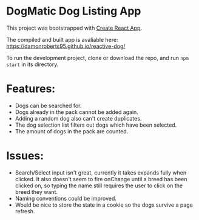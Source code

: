 # DogMatic Dog Listing App

This project was bootstrapped with [Create React App](https://github.com/facebook/create-react-app).

The compiled and built app is avaliable here: https://damonroberts95.github.io/reactive-dog/

To run the development project, clone or download the repo, and run `npm start` in its directory. 

# Features:
* Dogs can be searched for.
* Dogs already in the pack cannot be added again.
* Adding a random dog also can't create duplicates.
* The dog selection list filters out dogs which have been selected.
* The amount of dogs in the pack are counted.

# Issues:
* Search/Select input isn't great, currently it takes expands fully when clicked. It also doesn't seem to fire onChange until a breed has been clicked on, so typing the name still requires the user to click on the breed they want. 
* Naming conventions could be improved.
* Would be nice to store the state in a cookie so the dogs survive a page refresh.

